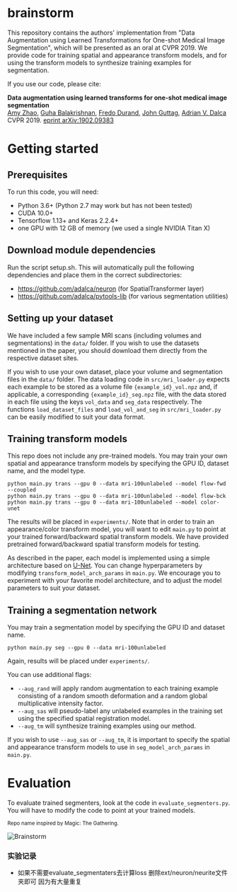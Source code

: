 # brainstorm
This repository contains the authors' implementation from 
"Data Augmentation using Learned Transformations for One-shot Medical Image Segmentation", which will be 
presented as an oral at CVPR 2019. We provide code for training spatial and appearance transform models, and for using 
the transform models to synthesize training examples for segmentation.   


If you use our code, please cite:

**Data augmentation using learned transforms for one-shot medical image segmentation**  
[Amy Zhao](https://people.csail.mit.edu/xamyzhao), [Guha Balakrishnan](https://people.csail.mit.edu/balakg/), [Fredo Durand](https://people.csail.mit.edu/fredo), [John Guttag](https://people.csail.mit.edu/guttag), [Adrian V. Dalca](adalca.mit.edu)  
CVPR 2019. [eprint arXiv:1902.09383](https://arxiv.org/abs/1902.09383)


# Getting started
## Prerequisites
To run this code, you will need:
* Python 3.6+ (Python 2.7 may work but has not been tested)
* CUDA 10.0+
* Tensorflow 1.13+ and Keras 2.2.4+
* one GPU with 12 GB of memory (we used a single NVIDIA Titan X)

## Download module dependencies
Run the script setup.sh. This will automatically pull the following dependencies and place them in the correct subdirectories:

* https://github.com/adalca/neuron (for SpatialTransformer layer)
* https://github.com/adalca/pytools-lib (for various segmentation utilities) 

## Setting up your dataset
We have included a few sample MRI scans (including volumes and segmentations) in the `data/` folder. If you wish to use the datasets mentioned in the paper, you should download them directly from the respective dataset sites. 

If you wish to use your own dataset, place your volume and segmentation files in the `data/` folder. 
The data loading code in `src/mri_loader.py` expects each example to be stored as a volume file `{example_id}_vol.npz` and, 
if applicable, a corresponding `{example_id}_seg.npz` file, with the data stored in each file using the keys `vol_data` 
and `seg_data` respectively. The functions `load_dataset_files` and `load_vol_and_seg` in `src/mri_loader.py` can be easily 
modified to suit your data format.
 

## Training transform models
This repo does not include any pre-trained models. You may train your own 
spatial and appearance transform models by specifying the GPU ID, dataset name, and the model type.

```
python main.py trans --gpu 0 --data mri-100unlabeled --model flow-fwd --coupled
python main.py trans --gpu 0 --data mri-100unlabeled --model flow-bck
python main.py trans --gpu 0 --data mri-100unlabeled --model color-unet
```
The results will be placed in `experiments/`. Note that in order to train an appearance/color transform model, you will want
 to edit `main.py` to point at your trained forward/backward spatial transform models. We have provided pretrained forward/backward 
 spatial transform models for testing.


As described in the paper, each model is implemented using a simple architecture based on [U-Net](https://arxiv.org/abs/1505.04597).
You can change hyperparameters by modifying `transform_model_arch_params` in `main.py`.  We encourage you to experiment with your 
favorite model architecture, and to adjust the model parameters to suit your dataset. 

## Training a segmentation network
You may train a segmentation model by specifying the GPU ID and dataset name.
```
python main.py seg --gpu 0 --data mri-100unlabeled
```
Again, results will be placed under `experiments/`. 


You can use additional flags:
* `--aug_rand` will apply random augmentation to each training example consisting of a random smooth deformation and a random global multiplicative intensity factor.
* `--aug_sas` will pseudo-label any unlabeled examples in the training set using the specified spatial registration model.
* `--aug_tm` will synthesize training examples using our method.

If you wish to use `--aug_sas` or `--aug_tm`, it is important to specify the spatial and appearance transform models to use in
`seg_model_arch_params` in `main.py`.

# Evaluation
To evaluate trained segmenters, look at the code in `evaluate_segmenters.py`.
You will have to modify the code to point at your trained models.

<sub>Repo name inspired by Magic: The Gathering.</sub>

![Brainstorm](http://gatherer.wizards.com/Handlers/Image.ashx?multiverseid=451037&type=card)


### 实验记录
- 如果不需要evaluate_segmentaters去计算loss 删除ext/neuron/neurite文件夹即可 因为有大量重复

